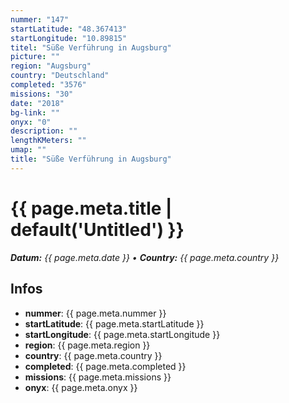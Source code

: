 ```yaml
---
nummer: "147"
startLatitude: "48.367413"
startLongitude: "10.89815"
titel: "Süße Verführung in Augsburg"
picture: ""
region: "Augsburg"
country: "Deutschland"
completed: "3576"
missions: "30"
date: "2018"
bg-link: ""
onyx: "0"
description: ""
lengthKMeters: ""
umap: ""
title: "Süße Verführung in Augsburg"
---
```

# {{ page.meta.title | default('Untitled') }}

_**Datum:** {{ page.meta.date }} • **Country:** {{ page.meta.country }}_

## Infos
- **nummer**: {{ page.meta.nummer }}
- **startLatitude**: {{ page.meta.startLatitude }}
- **startLongitude**: {{ page.meta.startLongitude }}
- **region**: {{ page.meta.region }}
- **country**: {{ page.meta.country }}
- **completed**: {{ page.meta.completed }}
- **missions**: {{ page.meta.missions }}
- **onyx**: {{ page.meta.onyx }}
